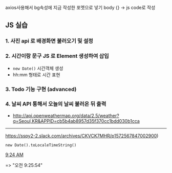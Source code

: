 axios사용해서 bg속성에 지금 작성한 포멧으로 넣기 body {} -> js code로 작성

## JS 실습

### 1. 사진 api 로 배경화면 불러오기 및 설정

### 2. 시간이랑 문구 JS 로 Element 생성하여 삽입

- `new Date()` 시간객체 생성
- hh:mm 형태로 시간 표현

### 3. Todo 기능 구현 (advanced)
### 4. 날씨 API 통해서 오늘의 날씨 불러온 뒤 출력

-  http://api.openweathermap.org/data/2.5/weather?q=Seoul,KR&APPID=cb5b4ab8957d35f370cc1bdd030b1cca 

------

https://sspy2-2.slack.com/archives/CKVCK7MHR/p1572567847002900)

```
new Date().toLocaleTimeString()
```

[9:24 AM](https://sspy2-2.slack.com/archives/CKVCK7MHR/p1572567852003100)

=> "오전 9:25:54"